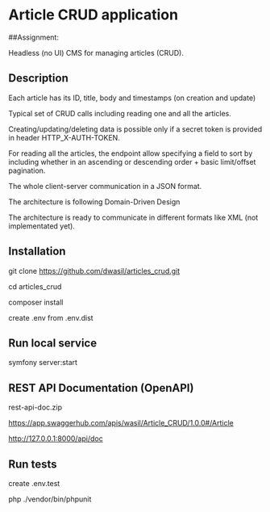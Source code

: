 # Article CRUD application

##Assignment: 

Headless (no UI) CMS for managing articles (CRUD).

## Description

Each article has its ID, title, body and timestamps (on creation and update)

Typical set of CRUD calls including reading one and all the articles. 

Creating/updating/deleting data is possible only if a secret token is provided in header HTTP_X-AUTH-TOKEN.   

For reading all the articles, the endpoint allow specifying a field to sort by including whether in an ascending or descending order + basic limit/offset pagination.

The whole client-server communication in a JSON format. 

The architecture is following Domain-Driven Design

The architecture is ready to communicate in different formats like XML (not implementated yet). 

## Installation
git clone https://github.com/dwasil/articles_crud.git

cd articles_crud

composer install

create .env from .env.dist

## Run local service

symfony server:start


## REST API Documentation (OpenAPI)

rest-api-doc.zip

https://app.swaggerhub.com/apis/wasil/Article_CRUD/1.0.0#/Article

http://127.0.0.1:8000/api/doc


## Run tests

create .env.test

php ./vendor/bin/phpunit
